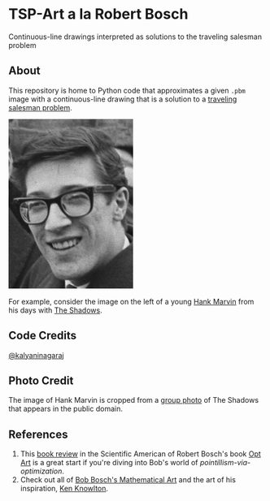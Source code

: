 # TSP-Art a la Robert Bosch
Continuous-line drawings interpreted as solutions to the traveling salesman problem

## About
This repository is home to Python code that approximates a given `.pbm` image with a continuous-line drawing that is a solution to a [traveling salesman problem](https://en.wikipedia.org/wiki/Travelling_salesman_problem). 

<a href="https://github.com/kalyaninagaraj/TSP-Art/blob/main/IMAGES/HM2.jpg"><img src="IMAGES/HM2.jpg?raw=true" width="245px"></a>


For example, consider the image on the left of a young [Hank Marvin](https://en.wikipedia.org/wiki/Hank_Marvin) from his days with [The Shadows](https://en.wikipedia.org/wiki/The_Shadows). 

## Code Credits
[@kalyaninagaraj](https://github.com/kalyaninagaraj)

## Photo Credit
The image of Hank Marvin is cropped from a [group photo](https://commons.wikimedia.org/wiki/File:Cliff_Richard_aankomst_met_zijn_Shadows,_Bestanddeelnr_913-7397.jpg) of The Shadows that appears in the public domain. 

## References
1. This [book review](https://blogs.scientificamerican.com/roots-of-unity/the-mathematics-of-opt-art/) in the Scientific American of Robert Bosch's book [Opt Art](https://press.princeton.edu/books/hardcover/9780691164069/opt-art) is a great start if you're diving into Bob's world of _pointillism-via-optimization_. 
2. Check out all of [Bob Bosch's Mathematical Art](http://www.dominoartwork.com/) and the art of his inspiration, [Ken Knowlton](http://www.kenknowlton.com/). 